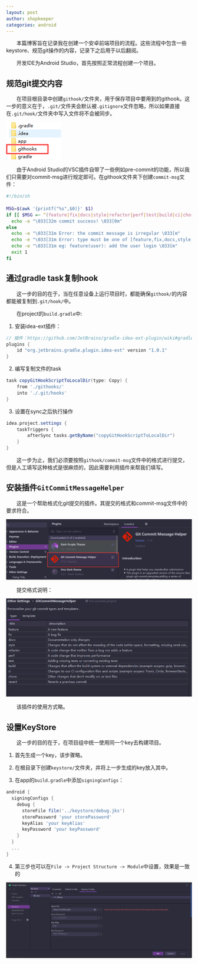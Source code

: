 ```yaml
---
layout: post
author: shopkeeper
categories: android
---
```

&emsp;&emsp;本篇博客旨在记录我在创建一个安卓前端项目的流程。这些流程中包含一些keystore、规范git操作的内容，记录下之后用于以后翻阅。

&emsp;&emsp;开发IDE为Android Studio，首先按照正常流程创建一个项目。

## 规范git提交内容

&emsp;&emsp;在项目根目录中创建`githook/`文件夹，用于保存项目中要用到的githook。这一步的意义在于，`.git/`文件夹会默认被`.gitignore`文件忽略，所以如果直接在`.git/hook/`文件夹中写入文件将不会被同步。

![githook文件夹](/assets/images/2021-11-19-Android项目搭建流程-1.png)

&emsp;&emsp;由于Android Studio的VSC插件自带了一些例如pre-commit的功能，所以我们只需要对commit-msg进行规定即可。在githook文件夹下创建`commit-msg`文件：
```sh
#!/bin/sh

MSG=$(awk '{printf("%s",$0)}' $1)
if [[ $MSG =~ ^(feature|fix|docs|style|refactor|perf|test|build|ci|chore|revert)\(.*\):.*$ ]]; then
  echo -e "\033[32m commit success! \033[0m"
else
  echo -e "\033[31m Error: the commit message is irregular \033[m"
  echo -e "\033[31m Error: type must be one of [feature,fix,docs,style,refactor,perf,test,build,ci,chore,revert] \033[m"
  echo -e "\033[31m eg: feature(user): add the user login \033[m"
  exit 1
fi
```

## 通过gradle task复制hook

&emsp;&emsp;这一步的目的在于，当在任意设备上运行项目时，都能确保`githook/`的内容都能被复制到`.git/hook/`中。

&emsp;&emsp;在project的`build.gradle`中:
1. 安装idea-ext插件：
```gradle
// 插件：https://github.com/JetBrains/gradle-idea-ext-plugin/wiki#gradle-tasks-triggers-settings
plugins {
    id "org.jetbrains.gradle.plugin.idea-ext" version "1.0.1"
}
```
2. 编写复制文件的task
```gradle
task copyGitHookScriptToLocalDir(type: Copy) {
    from './githooks/'
    into './.git/hooks'
}
```
3. 设置在sync之后执行操作
```gradle
idea.project.settings {
    taskTriggers {
        afterSync tasks.getByName("copyGitHookScriptToLocalDir")
    }
}
```

&emsp;&emsp;这一步为止，我们必须要按照`githook/commit-msg`文件中的格式进行提交，但是人工填写这种格式是很麻烦的，因此需要利用插件来帮我们填写。

## 安装插件`GitCommitMessageHelper`

&emsp;&emsp;这是一个帮助格式化git提交的插件。其提交的格式和commit-msg文件中的要求符合。

![GitCommitMessageHelper](/assets/images/2021-11-19-Android项目搭建流程-2.png)

&emsp;&emsp;提交格式说明：

![提交格式说明](/assets/images/2021-11-19-Android项目搭建流程-3.png)

&emsp;&emsp;该插件的使用方式略。

## 设置KeyStore
&emsp;&emsp;这一步的目的在于，在项目组中统一使用同一个key去构建项目。

1. 首先生成一个key，该步骤略。

2. 在根目录下创建`keystore/`文件夹，并将上一步生成的key放入其中。

3. 在app的`build.gradle`中添加`signingConfigs`：
```gradle
android {
  signingConfigs {
    debug {
      storeFile file('../keystore/debug.jks')
      storePassword 'your storePassword'
      keyAlias 'your keyAlias'
      keyPassword 'your keyPassword'
    }
  }
  ...
}
```
4. 第三步也可以在`File -> Project Structure -> Module`中设置，效果是一致的

![设置key路径](../assets/images/2021-11-19-Android项目搭建流程-4.png)